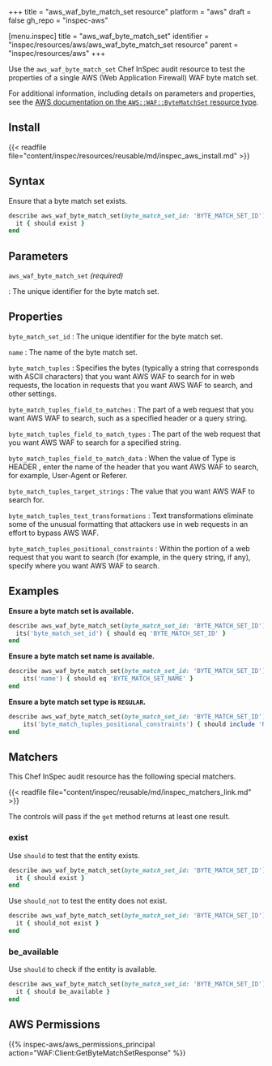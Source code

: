 +++
title = "aws_waf_byte_match_set resource"
platform = "aws"
draft = false
gh_repo = "inspec-aws"

[menu.inspec]
title = "aws_waf_byte_match_set"
identifier = "inspec/resources/aws/aws_waf_byte_match_set resource"
parent = "inspec/resources/aws"
+++

Use the `aws_waf_byte_match_set` Chef InSpec audit resource to test the properties of a single AWS (Web Application Firewall) WAF byte match set.

For additional information, including details on parameters and properties, see the [AWS documentation on the `AWS::WAF::ByteMatchSet` resource type](https://docs.aws.amazon.com/AWSCloudFormation/latest/UserGuide/aws-resource-waf-bytematchset.html).

## Install

{{< readfile file="content/inspec/resources/reusable/md/inspec_aws_install.md" >}}

## Syntax

Ensure that a byte match set exists.

```ruby
describe aws_waf_byte_match_set(byte_match_set_id: 'BYTE_MATCH_SET_ID') do
  it { should exist }
end
```

## Parameters

`aws_waf_byte_match_set` _(required)_

: The unique identifier for the byte match set.

## Properties

`byte_match_set_id`
: The unique identifier for the byte match set.

`name`
: The name of the byte match set.

`byte_match_tuples`
: Specifies the bytes (typically a string that corresponds with ASCII characters) that you want AWS WAF to search for in web requests, the location in requests that you want AWS WAF to search, and other settings.

`byte_match_tuples_field_to_matches`
: The part of a web request that you want AWS WAF to search, such as a specified header or a query string.

`byte_match_tuples_field_to_match_types`
: The part of the web request that you want AWS WAF to search for a specified string.

`byte_match_tuples_field_to_match_data`
: When the value of Type is HEADER , enter the name of the header that you want AWS WAF to search, for example, User-Agent or Referer.

`byte_match_tuples_target_strings`
: The value that you want AWS WAF to search for.

`byte_match_tuples_text_transformations`
: Text transformations eliminate some of the unusual formatting that attackers use in web requests in an effort to bypass AWS WAF.

`byte_match_tuples_positional_constraints`
: Within the portion of a web request that you want to search (for example, in the query string, if any), specify where you want AWS WAF to search.

## Examples

**Ensure a byte match set is available.**

```ruby
describe aws_waf_byte_match_set(byte_match_set_id: 'BYTE_MATCH_SET_ID') do
  its('byte_match_set_id') { should eq 'BYTE_MATCH_SET_ID' }
end
```

**Ensure a byte match set name is available.**

```ruby
describe aws_waf_byte_match_set(byte_match_set_id: 'BYTE_MATCH_SET_ID') do
    its('name') { should eq 'BYTE_MATCH_SET_NAME' }
end
```

**Ensure a byte match set type is `REGULAR`.**

```ruby
describe aws_waf_byte_match_set(byte_match_set_id: 'BYTE_MATCH_SET_ID') do
    its('byte_match_tuples_positional_constraints') { should include 'REGULAR' }
end
```

## Matchers

This Chef InSpec audit resource has the following special matchers.

{{< readfile file="content/inspec/reusable/md/inspec_matchers_link.md" >}}

The controls will pass if the `get` method returns at least one result.

### exist

Use `should` to test that the entity exists.

```ruby
describe aws_waf_byte_match_set(byte_match_set_id: 'BYTE_MATCH_SET_ID') do
  it { should exist }
end
```

Use `should_not` to test the entity does not exist.

```ruby
describe aws_waf_byte_match_set(byte_match_set_id: 'BYTE_MATCH_SET_ID') do
  it { should_not exist }
end
```

### be_available

Use `should` to check if the entity is available.

```ruby
describe aws_waf_byte_match_set(byte_match_set_id: 'BYTE_MATCH_SET_ID') do
  it { should be_available }
end
```

## AWS Permissions

{{% inspec-aws/aws_permissions_principal action="WAF:Client:GetByteMatchSetResponse" %}}

